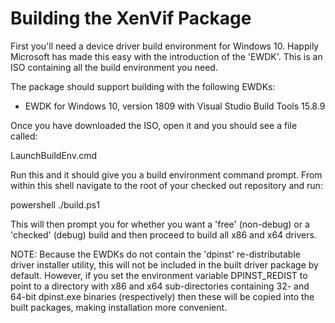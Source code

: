 Building the XenVif Package
===========================

First you'll need a device driver build environment for Windows 10. Happily
Microsoft has made this easy with the introduction of the 'EWDK'. This is an
ISO containing all the build environment you need.

The package should support building with the following EWDKs:

- EWDK for Windows 10, version 1809 with Visual Studio Build Tools 15.8.9

Once you have downloaded the ISO, open it and you should see a file called:

LaunchBuildEnv.cmd

Run this and it should give you a build environment command prompt. From
within this shell navigate to the root of your checked out repository
and run:

powershell ./build.ps1

This will then prompt you for whether you want a 'free' (non-debug) or a
'checked' (debug) build and then proceed to build all x86 and x64 drivers.

NOTE: Because the EWDKs do not contain the 'dpinst' re-distributable driver
installer utility, this will not be included in the built driver package
by default. However, if you set the environment variable DPINST_REDIST to
point to a directory with x86 and x64 sub-directories containing 32- and
64-bit dpinst.exe binaries (respectively) then these will be copied into
the built packages, making installation more convenient.
